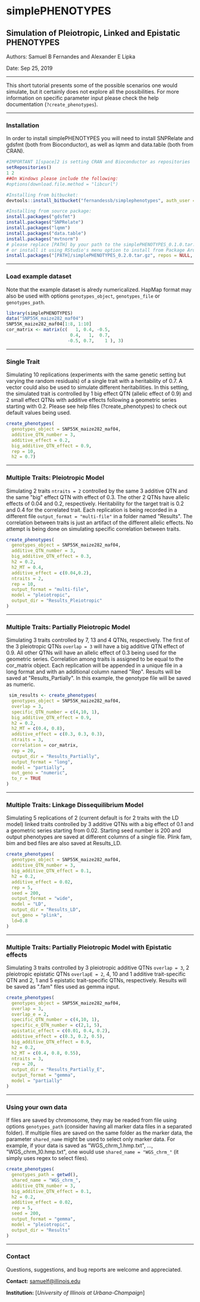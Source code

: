 **simplePHENOTYPES**
===========
## Simulation of Pleiotropic, Linked and Epistatic PHENOTYPES

Authors: Samuel B Fernandes and Alexander E Lipka

Date: Sep 25, 2019

____

This short tutorial presents some of the possible scenarios one would simulate, but it certainly does not explore all the possibilities. For more information on specific parameter input please check the help documentation (```?create_phenotypes```).

____

### Installation
In order to install simplePHENOTYPES you will need to install SNPRelate and gdsfmt (both from Bioconductor), as well as lqmm and data.table (both from CRAN).  
```r
#IMPORTANT 1[space]2 is setting CRAN and Bioconductor as repositories
setRepositories()
1 2
##On Windows please include the following:
#options(download.file.method = "libcurl")

#Installing from bitbucket:
devtools::install_bitbucket("fernandessb/simplephenotypes", auth_user = "fernandessb", password = "RhtNaUHY66VdLESMRLCD", build_vignettes = TRUE, dependencies = TRUE)

#Installing from source package:
install.packages("gdsfmt")
install.packages("SNPRelate")
install.packages("lqmm")
install.packages("data.table")
install.packages("mvtnorm")
# please replace [PATH] by your path to the simplePHENOTYPES_0.1.0.tar.gz file 
# or install it using RStudio's menu option to install from Package Arquive File.
install.packages("[PATH]/simplePHENOTYPES_0.2.0.tar.gz", repos = NULL, type = "source")
```
____

### Load example dataset
Note that the example dataset is alredy numericalized. HapMap format may also be used with options  ```genotypes_object```, ```genotypes_file``` or ```genotypes_path```.
```r
library(simplePHENOTYPES)
data("SNP55K_maize282_maf04")
SNP55K_maize282_maf04[1:8, 1:10]
cor_matrix <- matrix(c(   1, 0.4, -0.5,
                        0.4,   1,  0.7,
                       -0.5, 0.7,    1 ), 3)
```
____

### Single Trait
Simulating 10 replications (experiments with the same genetic setting but varying the random residuals) of a single trait with a heritability of 0.7. A vector could also be used to simulate different heritabilities. In this setting, the simulated trait is controlled by 1 big effect QTN (allelic effect of 0.9) and 2 small effect QTNs with additive effects following a geometric series starting with 0.2.
Please see help files (?create_phenotypes) to check out default values being used.
```r
create_phenotypes(
  genotypes_object = SNP55K_maize282_maf04,
  additive_QTN_number = 3,
  additive_effect = 0.2,
  big_additive_QTN_effect = 0.9,
  rep = 10,
  h2 = 0.7)
```
____

### Multiple Traits: Pleiotropic Model
Simulating 2 traits ```ntraits = 2``` controlled by the same 3 additive QTN and the same "big" effect QTN with effect of 0.3. The other 2 QTNs have allelic effects of 0.04 and 0.2, respectively. Heritability for the target trait is 0.2 and 0.4 for the correlated trait. Each replication is being recorded in a different file ```output_format = "multi-file"``` in a folder named "Results". The correlation between traits is just an artifact of the different allelic effects. No attempt is being done on simulating specific correlation between traits.
```r
create_phenotypes(
  genotypes_object = SNP55K_maize282_maf04,
  additive_QTN_number = 3,
  big_additive_QTN_effect = 0.3,
  h2 = 0.2,
  h2_MT = 0.4,
  additive_effect = c(0.04,0.2),
  ntraits = 2,
  rep = 10,
  output_format = "multi-file",
  model = "pleiotropic",
  output_dir = "Results_Pleiotropic"
)
```
____

### Multiple Traits: Partially Pleiotropic Model
Simulating 3 traits controlled by 7, 13 and 4 QTNs, respectively. The first of the 3 pleiotropic QTNs ```overlap = 3``` will have a big additive QTN effect of 0.9. All other QTNs will have an allelic effect of 0.3 being used for the geometric series. Correlation among traits is assigned to be equal to the cor_matrix object. Each replication will be appended in a unique file in a long format and with an additional column named "Rep". Results will be saved at "Results_Partially". In this example, the genotype file will be saved as numeric.
```r
 sim_results <- create_phenotypes(
  genotypes_object = SNP55K_maize282_maf04,
  overlap = 3,
  specific_QTN_number = c(4,10, 1),
  big_additive_QTN_effect = 0.9,
  h2 = 0.2,
  h2_MT = c(0.4, 0.8),
  additive_effect = c(0.3, 0.3, 0.3),
  ntraits = 3,
  correlation = cor_matrix,
  rep = 20,
  output_dir = "Results_Partially",
  output_format = "long",
  model = "partially",
  out_geno = "numeric",
  to_r = TRUE
)
```
____

### Multiple Traits: Linkage Dissequilibrium Model
Simulating 5 replications of 2 (current default is for 2 traits with the LD model) linked traits controlled by 3 additive QTNs with a big effect of 0.1 and a geometric series starting from 0.02. Starting seed number is 200 and output phenotypes are saved
at different columns of a single file. Plink fam, bim and bed files are also saved at Results_LD.

```r
create_phenotypes(
  genotypes_object = SNP55K_maize282_maf04,
  additive_QTN_number = 3,
  big_additive_QTN_effect = 0.1,
  h2 = 0.2,
  additive_effect = 0.02,
  rep = 5,
  seed = 200,
  output_format = "wide",
  model = "LD",
  output_dir = "Results_LD",
  out_geno = "plink",
  ld=0.8
)
```
____

### Multiple Traits: Partially Pleiotropic Model with Epistatic effects
Simulating 3 traits controlled by 3 pleiotropic additive QTNs ```overlap = 3```, 2 pleiotropic epistatic QTNs ```overlapE = 2```,
4, 10 and 1 additive trait-specific QTN and 2, 1 and 5 epistatic trait-specific QTNs, respectively. Results will be saved as ".fam" files used as gemma input.
```r
create_phenotypes(
  genotypes_object = SNP55K_maize282_maf04,
  overlap = 3,
  overlap_e = 2,
  specific_QTN_number = c(4,10, 1),
  specific_e_QTN_number = c(2,1, 5),
  epistatic_effect = c(0.01, 0.4, 0.2),
  additive_effect = c(0.3, 0.2, 0.5),
  big_additive_QTN_effect = 0.9,
  h2 = 0.2,
  h2_MT = c(0.4, 0.8, 0.55),
  ntraits = 3,
  rep = 20,
  output_dir = "Results_Partially_E",
  output_format = "gemma",
  model = "partially"
)
```
____

### Using your own data
If files are saved by chromosome, they may be readed from file using options ```genotypes_path``` (consider having all marker data files in a separated folder). If multiple files are saved on the same folder as the marker data, the parameter ```shared_name``` might be used to select only marker data. For example, if your data is saved as "WGS_chrm_1.hmp.txt", ..., "WGS_chrm_10.hmp.txt", one would use ```shared_name = "WGS_chrm_"``` (it simply uses regex to select files).
```r
create_phenotypes(
  genotypes_path = getwd(),
  shared_name = "WGS_chrm_",
  additive_QTN_number = 3,
  big_additive_QTN_effect = 0.1,
  h2 = 0.2,
  additive_effect = 0.02,
  rep = 5,
  seed = 200,
  output_format = "gemma",
  model = "pleiotropic",
  output_dir = "Results"
)
```
____

### Contact
Questions, suggestions, and bug reports are welcome and appreciated.

**Contact:** samuelf@illinois.edu

**Institution:** [*University of Illinois at Urbana-Champaign*]
